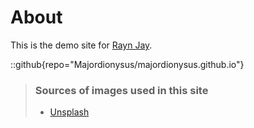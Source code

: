 # About
This is the demo site for [Rayn Jay](https://github.com/Majordionysus).

::github{repo="Majordionysus/majordionysus.github.io"}

> ### Sources of images used in this site
> - [Unsplash](https://unsplash.com/)